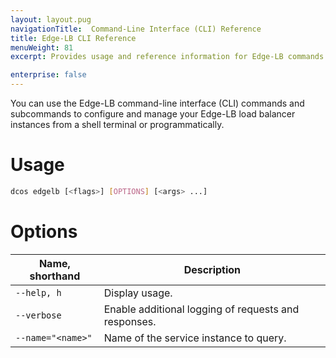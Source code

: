 ```yaml
---
layout: layout.pug
navigationTitle:  Command-Line Interface (CLI) Reference
title: Edge-LB CLI Reference
menuWeight: 81
excerpt: Provides usage and reference information for Edge-LB commands

enterprise: false
---
```


You can use the Edge-LB command-line interface (CLI) commands and subcommands to configure and manage your Edge-LB load balancer instances from a shell terminal or programmatically.

# Usage

```bash
dcos edgelb [<flags>] [OPTIONS] [<args> ...]
```

# Options

| Name, shorthand       | Description |
|----------|-------------|
| `--help, h`   | Display usage. |
| `--verbose`   | Enable additional logging of requests and responses. |
| `--name="<name>"`   | Name of the service instance to query. |
